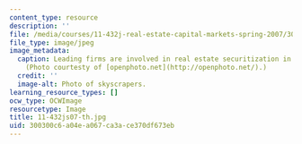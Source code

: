 ```yaml
---
content_type: resource
description: ''
file: /media/courses/11-432j-real-estate-capital-markets-spring-2007/300300c6a04ea067ca3ace370df673eb_11-432js07-th.jpg
file_type: image/jpeg
image_metadata:
  caption: Leading firms are involved in real estate securitization in New York City.
    (Photo courtesty of [openphoto.net](http://openphoto.net/).)
  credit: ''
  image-alt: Photo of skyscrapers.
learning_resource_types: []
ocw_type: OCWImage
resourcetype: Image
title: 11-432js07-th.jpg
uid: 300300c6-a04e-a067-ca3a-ce370df673eb
---
```


